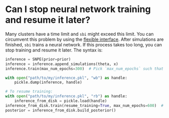 
# Can I stop neural network training and resume it later?

Many clusters have a time limit and `sbi` might exceed this limit. You can circumvent this problem by using the [flexible interface](https://sbi-dev.github.io/sbi/tutorial/02_flexible_interface/). After simulations are finished, `sbi` trains a neural network. If this process takes too long, you can stop training and resume it later. The syntax is:

```python
inference = SNPE(prior=prior)
inference = inference.append_simulations(theta, x)
inference.train(max_num_epochs=300)  # Pick `max_num_epochs` such that it does not exceed the runtime.

with open("path/to/my/inference.pkl", "wb") as handle:
    pickle.dump(inference, handle)

# To resume training:
with open("path/to/my/inference.pkl", "rb") as handle:
    inference_from_disk = pickle.load(handle)
inference_from_disk.train(resume_training=True, max_num_epochs=600)  # Run epochs 301 until 600 (or stop early).
posterior = inference_from_disk.build_posterior()
```
